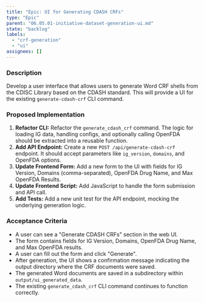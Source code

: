 ```yaml
---
title: "Epic: UI for Generating CDASH CRFs"
type: "Epic"
parent: "06.05.01-initiative-dataset-generation-ui.md"
state: "backlog"
labels:
  - "crf-generation"
  - "ui"
assignees: []
---
```


### Description

Develop a user interface that allows users to generate Word CRF shells from the CDISC Library based on the CDASH standard. This will provide a UI for the existing `generate-cdash-crf` CLI command.

### Proposed Implementation

1.  **Refactor CLI:** Refactor the `generate_cdash_crf` command. The logic for loading IG data, handling configs, and optionally calling OpenFDA should be extracted into a reusable function.
2.  **Add API Endpoint:** Create a new `POST /api/generate-cdash-crf` endpoint. It should accept parameters like `ig_version`, `domains`, and OpenFDA options.
3.  **Update Frontend Form:** Add a new form to the UI with fields for IG Version, Domains (comma-separated), OpenFDA Drug Name, and Max OpenFDA Results.
4.  **Update Frontend Script:** Add JavaScript to handle the form submission and API call.
5.  **Add Tests:** Add a new unit test for the API endpoint, mocking the underlying generation logic.

### Acceptance Criteria

- A user can see a "Generate CDASH CRFs" section in the web UI.
- The form contains fields for IG Version, Domains, OpenFDA Drug Name, and Max OpenFDA results.
- A user can fill out the form and click "Generate".
- After generation, the UI shows a confirmation message indicating the output directory where the CRF documents were saved.
- The generated Word documents are saved in a subdirectory within `output/ui_generated_data`.
- The existing `generate_cdash_crf` CLI command continues to function correctly.
